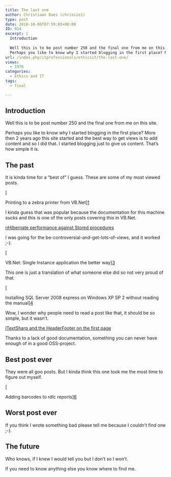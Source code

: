 ```yaml
---
title: The last one
author: Christiaan Baes (chrissie1)
type: post
date: 2010-10-06T07:59:03+00:00
ID: 914
excerpt: |
  Introduction
  
  Well this is to be post number 250 and the final one from me on this site. 
  Perhaps you like to know why I started blogging in the first place? More then 2 years ago this site started and the best way to get views is to add content and&hellip;
url: /index.php/itprofessionals/ethicsit/the-last-one/
views:
  - 1976
categories:
  - Ethics and IT
tags:
  - final

---
```

## Introduction

Well this is to be post number 250 and the final one from me on this site.
  
Perhaps you like to know why I started blogging in the first place? More then 2 years ago this site started and the best way to get views is to add content and so I did that. I started blogging just to give us content. That&#8217;s how simple it is. 

## The past

It is kinda time for a &#8220;best of&#8221; I guess. These are some of my most viewed posts.

[
  
Printing to a zebra printer from VB.Net][1]

I kinda guess that was popular because the documentation for this machine sucks and this is one of the only posts covering this in VB.Net.

[nHibernate performance against Stored procedures][2]

I was going for the be-controversial-and-get-lots-of-views, and it worked ;-).

[
  
VB.Net: Single Instance application the better way][3]

This one is just a translation of what someone else did so not very proud of that.

[
  
Installing SQL Server 2008 express on Windows XP SP 2 without reading the manual][4]

Wow, I wonder why people need to read a post like that, it should be so simple, but it wasn&#8217;t.

[ITextSharp and the HeaderFooter on the first page][5]

Thanks to a lack of good documentation, something you can never have enough of in a good OSS-project.

## Best post ever

They were all goo posts. But I kinda think this one took me the most time to figure out myself.

[
  
Adding barcodes to rdlc reports][6]

## Worst post ever

If you think I wrote something bad please tell me because I couldn&#8217;t find one ;-).

## The future

Who knows, if I knew I would tell you but I don&#8217;t so I won&#8217;t.
  
If you need to know anything else you know where to find me.

 [1]: /index.php/All/?p=58
 [2]: /index.php/All/?p=95
 [3]: /index.php/All/?p=112
 [4]: /index.php/All/?p=330
 [5]: /index.php/All/?p=561
 [6]: /index.php/DesktopDev/MSTech/adding-barcodes-to-rdlc-reports
